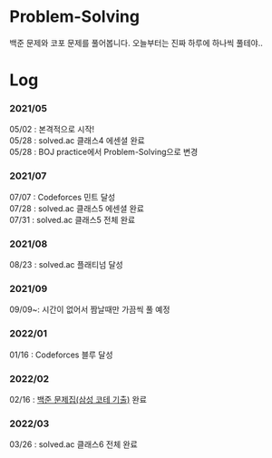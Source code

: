 # Problem-Solving

백준 문제와 코포 문제를 풀어봅니다. 오늘부터는 진짜 하루에 하나씩 풀테야..

# Log

### 2021/05

05/02 : 본격적으로 시작! <br/>
05/28 : solved.ac 클래스4 에센셜 완료 <br/>
05/28 : BOJ practice에서 Problem-Solving으로 변경 <br/>

### 2021/07

07/07 : Codeforces 민트 달성 <br/>
07/28 : solved.ac 클래스5 에센셜 완료 <br/>
07/31 : solved.ac 클래스5 전체 완료 <br/>

### 2021/08

08/23 : solved.ac 플래티넘 달성

### 2021/09

09/09~: 시간이 없어서 짬날때만 가끔씩 풀 예정

### 2022/01

01/16 : Codeforces 블루 달성

### 2022/02

02/16 : [백준 문제집(삼성 코테 기출)](https://www.acmicpc.net/workbook/view/1152) 완료

### 2022/03

03/26 : solved.ac 클래스6 전체 완료